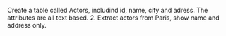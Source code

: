 Create a table called Actors, includind id, name, city and adress. The attributes are all text based.
2. Extract actors from Paris, show name and address only.

